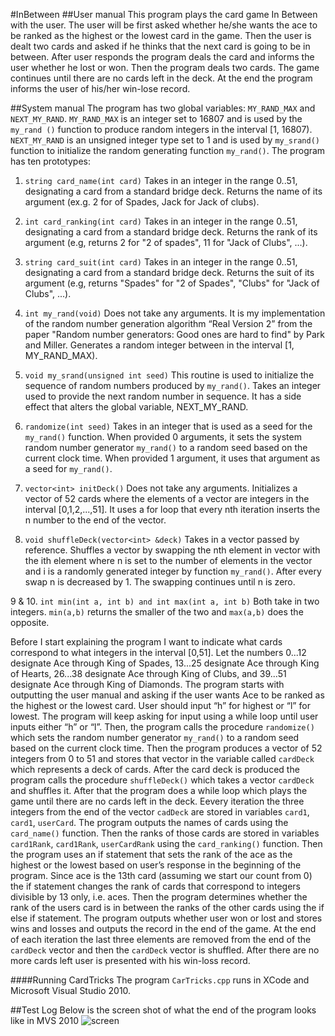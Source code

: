 #InBetween
##User manual 
This program plays the card game In Between with the user. The user will be first asked whether he/she wants the ace to be ranked as the highest or the lowest card in the game.  Then the user is dealt two cards and asked if he thinks that the next card is going to be in between. After user responds the program deals the card and informs the user whether he lost or won. Then the program deals two cards. The game continues until there are no cards left in the deck. At the end the program informs the user of his/her win-lose record.

##System manual
The program has two global variables: `MY_RAND_MAX` and `NEXT_MY_RAND`.  `MY_RAND_MAX`  is an integer set to 16807 and is used by the `my_rand ()` function to produce random integers in the interval [1, 16807).  `NEXT_MY_RAND` is an unsigned integer type set to 1 and is used by `my_srand()` function to initialize the random generating function `my_rand()`.
The program has ten prototypes:

1.	`string card_name(int card)`
Takes in an integer in the range 0..51, designating a card from a standard bridge deck. Returns the name of its argument (ex.g. 2 for of Spades, Jack for Jack of clubs).

2.	`int card_ranking(int card)`
Takes in an integer in the range 0..51, designating a card from a standard bridge deck. Returns the rank of its argument  (e.g, returns 2 for "2 of spades", 11 for "Jack of Clubs", ...).

3.	`string card_suit(int card)`
Takes in an integer in the range 0..51, designating a card from a standard bridge deck. Returns the suit of its argument (e.g, returns "Spades" for "2 of Spades", "Clubs" for "Jack of Clubs", ...).

4.	`int my_rand(void)`
Does not take any arguments. It is my implementation of the random number generation algorithm “Real Version 2” from the paper "Random number generators: Good ones are hard to find" by Park and Miller.
Generates a random integer between in the interval [1, MY_RAND_MAX).

5.	`void my_srand(unsigned int seed)`
This routine is used to initialize the sequence of random numbers produced by `my_rand()`. Takes an integer used to provide the next random number in sequence. It has a side effect that alters the global variable, NEXT_MY_RAND. 

6.	`randomize(int seed)`
Takes in an integer that is used as a seed for the `my_rand()` function. When provided 0 arguments, it sets the system random number generator `my_rand()` to a random seed based on the current clock time. When provided 1 argument, it uses that argument as a seed for `my_rand()`.

7.	`vector<int> initDeck()`
Does not take any arguments. Initializes a vector of 52 cards where the elements of a vector are integers in the interval [0,1,2,...,51]. It uses a for loop that every nth iteration inserts the n number to the end of the vector.

8.	`void shuffleDeck(vector<int> &deck)`
Takes in a vector passed by reference. Shuffles a vector by swapping the nth element in vector with the ith element where n is set to the number of elements in the vector and i is a randomly generated integer by function `my_rand()`. After every swap n is decreased by 1. The swapping continues until n is zero.

9 & 10.	`int min(int a, int b) and int max(int a, int b)`
Both take in two integers. `min(a,b)` returns the smaller of the two and `max(a,b)` does the opposite.


Before I start explaining the program I want to indicate what cards correspond to what integers in the interval [0,51]. Let the numbers 0...12 designate Ace through King of Spades, 13...25 designate Ace through King of Hearts, 26...38 designate Ace through King of Clubs, and 39...51 designate Ace through King of Diamonds.	
The program starts with outputting the user manual and asking if the user wants Ace to be ranked as the highest or the lowest card. User should input “h” for highest or “l” for lowest.  The program will keep asking for input using a while loop until user inputs either “h” or “l”. Then, the program calls the procedure `randomize()` which sets the random number generator `my_rand()` to a random seed based on the current clock time. Then the program produces a vector of 52 integers from 0 to 51 and stores that vector in the variable called `cardDeck` which represents a deck of cards. After the card deck is produced the program calls the procedure `shuffleDeck()` which takes a vector `cardDeck`  and shuffles it. After that the program does a while loop which plays the game until there are no cards left in the deck. Eevery iteration the three integers from the end of the vector `cadDeck` are stored in variables `card1`, `card1`, `userCard`. The program outputs the names of  cards using the `card_name()` function. Then the ranks of those cards are stored in variables `card1Rank`, `card1Rank`, `userCardRank` using the `card_ranking()` function. Then  the program uses an if statement that sets the rank of  the ace as the highest or the lowest based on user’s response in the beginning of the program. Since ace is the 13th card (assuming we start our count from 0) the if statement changes the rank of cards that correspond to integers divisible by 13 only, i.e. aces. Then the program determines whether the rank of the users card is in between the ranks of the other cards using the if else if statement. The program outputs whether user won or lost and stores wins and losses and outputs the record in the end of the game. At the end of each iteration the last three elements are removed from the end of the `cardDeck` vector and then the `cardDeck` vector is shuffled. After there are no more cards left user is presented with his win-loss record.

####Running CardTricks
The program `CarTricks.cpp` runs in XCode and Microsoft Visual Studio 2010.

##Test Log
Below is the screen shot of what the end of the program looks like in MVS 2010
![screen](http://i.imgur.com/gTq6cDm.png?1)













